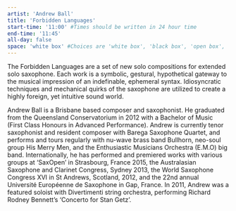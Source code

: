 ```yaml
---
artist: 'Andrew Ball'
title: 'Forbidden Languages'
start-time: '11:00' #Times should be written in 24 hour time
end-time: '11:45'
all-day: false
space: 'white box' #Choices are 'white box', 'black box', 'open box', 'grounds'
---
```

<!-- Description -->
The Forbidden Languages are a set of new solo compositions for extended solo saxophone. Each work is a symbolic, gestural, hypothetical gateway to the musical impression of an indefinable, ephemeral syntax. Idiosyncratic techniques and mechanical quirks of the saxophone are utilized to create a highly foreign, yet intuitive sound world.

<!-- Bio -->
Andrew Ball is a Brisbane based composer and saxophonist. He graduated from the Queensland Conservatorium in 2012 with a Bachelor of Music (First Class Honours in Advanced Performance). Andrew is currently tenor saxophonist and resident composer with Barega Saxophone Quartet, and performs and tours regularly with nu-wave brass band Bullhorn, neo-soul group His Merry Men, and the Enthusiastic Musicians Orchestra (E.M.O) big band. Internationally, he has performed and premiered works with various groups at ‘SaxOpen’ in Strasbourg, France 2015, the Australasian Saxophone and Clarinet Congress, Sydney 2013, the World Saxophone Congress XVI in St Andrews, Scotland, 2012, and the 22nd annual Université Européenne de Saxophone in Gap, France. In 2011, Andrew was a featured soloist with Divertimenti string orchestra, performing Richard Rodney Bennett’s ‘Concerto for Stan Getz’. 
